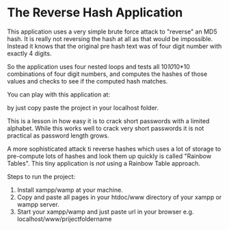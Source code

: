 The Reverse Hash Application
============================

This application uses a very simple brute force attack to 
"reverse" an MD5 hash.  It is really not reversing the hash
at all as that would be impossible.  Instead it knows that 
the original pre hash text was of four digit number with 
exactly 4 digits.

So the application uses four nested loops and tests all 
10*10*10*10 combinations of four digit numbers, and computes the
hashes of those values and checks to see if the computed hash
matches.

You can play with this application at:

by just copy paste the project in your localhost folder.

This is a lesson in how easy it is to crack short passwords
with a limited alphabet.  While this works well to crack 
very short passwords it is not practical as password 
length grows.

A more sophisticated attack ti reverse hashes which uses a 
lot of storage to pre-compute lots of hashes and look them up
quickly is called "Rainbow Tables".  This tiny application
is *not* using a Rainbow Table approach.

Steps to run the project:
1. Install xampp/wamp at your machine.
2. Copy and paste all pages in your htdoc/www directory of your xampp or wampp server.
3. Start your xampp/wamp and just paste url in your browser
	e.g.
	localhost/www/prijectfoldername




